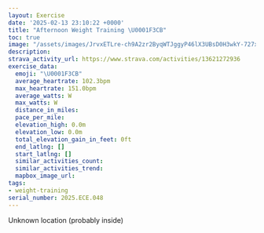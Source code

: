 ```yaml
---
layout: Exercise
date: '2025-02-13 23:10:22 +0000'
title: "Afternoon Weight Training \U0001F3CB️"
toc: true
image: "/assets/images/JrvxETLre-ch9A2zr2ByqWTJggyP46lX3UBsD0H3wkY-727x2048.jpg.jpeg"
description:
strava_activity_url: https://www.strava.com/activities/13621272936
exercise_data:
  emoji: "\U0001F3CB️"
  average_heartrate: 102.3bpm
  max_heartrate: 151.0bpm
  average_watts: W
  max_watts: W
  distance_in_miles:
  pace_per_mile:
  elevation_high: 0.0m
  elevation_low: 0.0m
  total_elevation_gain_in_feet: 0ft
  end_latlng: []
  start_latlng: []
  similar_activities_count:
  similar_activities_trend:
  mapbox_image_url:
tags:
- weight-training
serial_number: 2025.ECE.048
---
```

Unknown location (probably inside)
